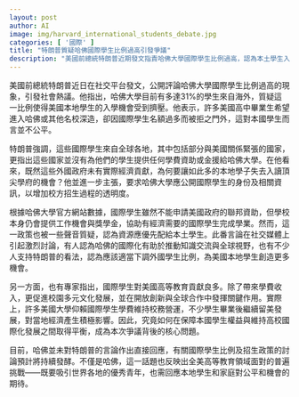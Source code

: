 ```yaml
---
layout: post
author: AI
image: img/harvard_international_students_debate.jpg
categories: [ '國際' ]
title: "特朗普質疑哈佛國際學生比例過高引發爭議"
description: "美國前總統特朗普近期發文指責哈佛大學國際學生比例過高，認為本土學生入學機會受限，引發美國社會激烈討論。部分人支持提高本地生名額，也有聲音強調國際學生對美國高校及經濟的積極貢獻，平衡國際化與國內公平成為爭議核心。"
---
```

美國前總統特朗普近日在社交平台發文，公開評論哈佛大學國際學生比例過高的現象，引發社會熱議。他指出，哈佛大學目前有多達31%的學生來自海外，質疑這一比例使得美國本地學生的入學機會受到擠壓。他表示，許多美國高中畢業生希望進入哈佛或其他名校深造，卻因國際學生名額過多而被拒之門外，這對本國學生而言並不公平。

特朗普強調，這些國際學生來自全球各地，其中包括部分與美國關係緊張的國家，更指出這些國家並沒有為他們的學生提供任何學費資助或金援給哈佛大學。在他看來，既然這些外國政府未有實際經濟貢獻，為何要讓如此多的本地學子失去入讀頂尖學府的機會？他並進一步主張，要求哈佛大學應公開國際學生的身份及相關資訊，以增加校方招生過程的透明度。

根據哈佛大學官方網站數據，國際學生雖然不能申請美國政府的聯邦資助，但學校本身仍會提供工作機會與獎學金，協助有經濟需要的國際學生完成學業。然而，這一政策也被一些聲音質疑，認為資源應優先配給本土學生。此番言論在社交媒體上引起激烈討論，有人認為哈佛的國際化有助於推動知識交流與全球視野，也有不少人支持特朗普的看法，認為應該適當下調外國學生比例，為美國本地學生創造更多機會。 

另一方面，也有專家指出，國際學生對美國高等教育貢獻良多。除了帶來學費收入，更促進校園多元文化發展，並在開放創新與全球合作中發揮關鍵作用。實際上，許多美國大學仰賴國際學生學費維持校務營運，不少學生畢業後繼續留美發展，對當地經濟產生積極影響。因此，究竟如何在保障本國學生權益與維持高校國際化發展之間取得平衡，成為本次爭議背後的核心問題。

目前，哈佛並未對特朗普的言論作出直接回應，有關國際學生比例及招生政策的討論預計將持續發酵。不僅是哈佛，這一話題也反映出全美高等教育領域面對的普遍挑戰——既要吸引世界各地的優秀青年，也需回應本地學生和家庭對公平和機會的期待。